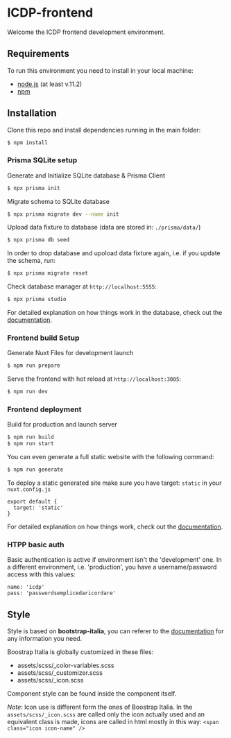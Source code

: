 # ICDP-frontend

Welcome the ICDP frontend development environment.

## Requirements
To run this environment you need to install in your local machine:

- [node.js](https://nodejs.org/en/) (at least v.11.2)
- [npm](https://www.npmjs.com/get-npm)

## Installation

Clone this repo and install dependencies running in the main folder: 

```bash
$ npm install
```

### Prisma SQLite setup

Generate and Initialize SQLite database & Prisma Client

```bash
$ npx prisma init
```

Migrate schema to SQLite database

```bash
$ npx prisma migrate dev --name init
```

Upload data fixture to database (data are stored in: `./prisma/data/`)

```bash
$ npx prisma db seed
```

In order to drop database and upoload data fixture again, i.e. if you update the schema, run:

```bash
$ npx prisma migrate reset
```

Check database manager at `http://localhost:5555`:

```bash
$ npx prisma studio
```

For detailed explanation on how things work in the database, check out the [documentation](https://www.prisma.io/).

### Frontend build Setup


Generate Nuxt Files for development launch

```bash 
$ npm run prepare
```

Serve the frontend with hot reload at `http://localhost:3005`:

```bash 
$ npm run dev
```

### Frontend deployment

Build for production and launch server

```bash
$ npm run build
$ npm run start
```

You can even generate a full static website with the following command:

```bash
$ npm run generate
```
To deploy a static generated site make sure you have target: `static` in your `nuxt.config.js`

```JS
export default {
  target: 'static'
}
```

For detailed explanation on how things work, check out the [documentation](https://nuxtjs.org).

### HTPP basic auth
Basic authentication is active if environment isn't the 'development' one. In a different environment, i.e. 'production', you have a username/password access with this values:

```
name: 'icdp'
pass: 'passwordsemplicedaricordare'
```

## Style

Style is based on **bootstrap-italia**, you can referer to the [documentation](https://italia.github.io/bootstrap-italia/) for any information you need.

Boostrap Italia is globally customized in these files:

- assets/scss/_color-variables.scss
- assets/scss/_customizer.scss
- assets/scss/_icon.scss

Component style can be found inside the component itself.

_Note:_ Icon use is different form the ones of Boostrap Italia. In the `assets/scss/_icon.scss` are called only the icon actually used and an equivalent class is made, icons are called in html mostly in this way: `<span class="icon icon-name" />`
